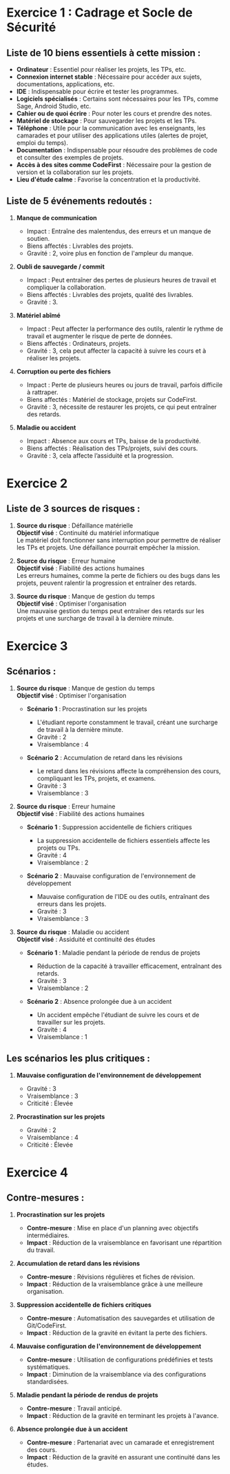 # Exercice 1 : Cadrage et Socle de Sécurité

## Liste de 10 biens essentiels à cette mission :

- **Ordinateur** : Essentiel pour réaliser les projets, les TPs, etc.
- **Connexion internet stable** : Nécessaire pour accéder aux sujets, documentations, applications, etc.
- **IDE** : Indispensable pour écrire et tester les programmes.
- **Logiciels spécialisés** : Certains sont nécessaires pour les TPs, comme Sage, Android Studio, etc.
- **Cahier ou de quoi écrire** : Pour noter les cours et prendre des notes.
- **Matériel de stockage** : Pour sauvegarder les projets et les TPs.
- **Téléphone** : Utile pour la communication avec les enseignants, les camarades et pour utiliser des applications utiles (alertes de projet, emploi du temps).
- **Documentation** : Indispensable pour résoudre des problèmes de code et consulter des exemples de projets.
- **Accès à des sites comme CodeFirst** : Nécessaire pour la gestion de version et la collaboration sur les projets.
- **Lieu d'étude calme** : Favorise la concentration et la productivité.

## Liste de 5 événements redoutés :

1. **Manque de communication**
   - Impact : Entraîne des malentendus, des erreurs et un manque de soutien.
   - Biens affectés : Livrables des projets.
   - Gravité : 2, voire plus en fonction de l'ampleur du manque.

2. **Oubli de sauvegarde / commit**
   - Impact : Peut entraîner des pertes de plusieurs heures de travail et compliquer la collaboration.
   - Biens affectés : Livrables des projets, qualité des livrables.
   - Gravité : 3.

3. **Matériel abîmé**
   - Impact : Peut affecter la performance des outils, ralentir le rythme de travail et augmenter le risque de perte de données.
   - Biens affectés : Ordinateurs, projets.
   - Gravité : 3, cela peut affecter la capacité à suivre les cours et à réaliser les projets.

4. **Corruption ou perte des fichiers**
   - Impact : Perte de plusieurs heures ou jours de travail, parfois difficile à rattraper.
   - Biens affectés : Matériel de stockage, projets sur CodeFirst.
   - Gravité : 3, nécessite de restaurer les projets, ce qui peut entraîner des retards.

5. **Maladie ou accident**
   - Impact : Absence aux cours et TPs, baisse de la productivité.
   - Biens affectés : Réalisation des TPs/projets, suivi des cours.
   - Gravité : 3, cela affecte l’assiduité et la progression.

# Exercice 2

## Liste de 3 sources de risques :

1. **Source du risque** : Défaillance matérielle  
   **Objectif visé** : Continuité du matériel informatique  
   Le matériel doit fonctionner sans interruption pour permettre de réaliser les TPs et projets. Une défaillance pourrait empêcher la mission.

2. **Source du risque** : Erreur humaine  
   **Objectif visé** : Fiabilité des actions humaines  
   Les erreurs humaines, comme la perte de fichiers ou des bugs dans les projets, peuvent ralentir la progression et entraîner des retards.

3. **Source du risque** : Manque de gestion du temps  
   **Objectif visé** : Optimiser l'organisation  
   Une mauvaise gestion du temps peut entraîner des retards sur les projets et une surcharge de travail à la dernière minute.

# Exercice 3

## Scénarios :

1. **Source du risque** : Manque de gestion du temps  
   **Objectif visé** : Optimiser l'organisation  

   - **Scénario 1** : Procrastination sur les projets  
     - L'étudiant reporte constamment le travail, créant une surcharge de travail à la dernière minute.  
     - Gravité : 2  
     - Vraisemblance : 4

   - **Scénario 2** : Accumulation de retard dans les révisions  
     - Le retard dans les révisions affecte la compréhension des cours, compliquant les TPs, projets, et examens.  
     - Gravité : 3  
     - Vraisemblance : 3

2. **Source du risque** : Erreur humaine  
   **Objectif visé** : Fiabilité des actions humaines  

   - **Scénario 1** : Suppression accidentelle de fichiers critiques  
     - La suppression accidentelle de fichiers essentiels affecte les projets ou TPs.  
     - Gravité : 4  
     - Vraisemblance : 2

   - **Scénario 2** : Mauvaise configuration de l'environnement de développement  
     - Mauvaise configuration de l'IDE ou des outils, entraînant des erreurs dans les projets.  
     - Gravité : 3  
     - Vraisemblance : 3

3. **Source du risque** : Maladie ou accident  
   **Objectif visé** : Assiduité et continuité des études  

   - **Scénario 1** : Maladie pendant la période de rendus de projets  
     - Réduction de la capacité à travailler efficacement, entraînant des retards.  
     - Gravité : 3  
     - Vraisemblance : 2

   - **Scénario 2** : Absence prolongée due à un accident  
     - Un accident empêche l'étudiant de suivre les cours et de travailler sur les projets.  
     - Gravité : 4  
     - Vraisemblance : 1

## Les scénarios les plus critiques :

1. **Mauvaise configuration de l'environnement de développement**  
   - Gravité : 3  
   - Vraisemblance : 3  
   - Criticité : Élevée

2. **Procrastination sur les projets**  
   - Gravité : 2  
   - Vraisemblance : 4  
   - Criticité : Élevée

# Exercice 4

## Contre-mesures :

1. **Procrastination sur les projets**  
   - **Contre-mesure** : Mise en place d'un planning avec objectifs intermédiaires.  
   - **Impact** : Réduction de la vraisemblance en favorisant une répartition du travail.

2. **Accumulation de retard dans les révisions**  
   - **Contre-mesure** : Révisions régulières et fiches de révision.  
   - **Impact** : Réduction de la vraisemblance grâce à une meilleure organisation.

3. **Suppression accidentelle de fichiers critiques**  
   - **Contre-mesure** : Automatisation des sauvegardes et utilisation de Git/CodeFirst.  
   - **Impact** : Réduction de la gravité en évitant la perte des fichiers.

4. **Mauvaise configuration de l'environnement de développement**  
   - **Contre-mesure** : Utilisation de configurations prédéfinies et tests systématiques.  
   - **Impact** : Diminution de la vraisemblance via des configurations standardisées.

5. **Maladie pendant la période de rendus de projets**  
   - **Contre-mesure** : Travail anticipé.  
   - **Impact** : Réduction de la gravité en terminant les projets à l'avance.

6. **Absence prolongée due à un accident**  
   - **Contre-mesure** : Partenariat avec un camarade et enregistrement des cours.  
   - **Impact** : Réduction de la gravité en assurant une continuité dans les études.
